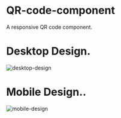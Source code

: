 # QR-code-component
A responsive QR code component.

# Desktop Design.
![desktop-design](https://user-images.githubusercontent.com/57554170/201993470-b03a21e8-f622-466d-b99d-0b43f1c93f24.jpg)


# Mobile Design..
![mobile-design](https://user-images.githubusercontent.com/57554170/201993494-c1e298da-b632-4c1e-a56d-ca6934a37af7.jpg)
